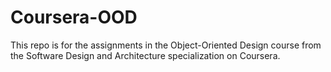 # Coursera-OOD

This repo is for the assignments in the Object-Oriented Design course from the Software Design and Architecture specialization on Coursera. 

